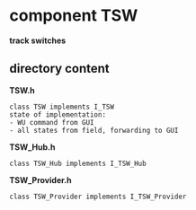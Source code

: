 # component TSW
**track switches**

## directory content

**TSW.h**
```
class TSW implements I_TSW
state of implementation:
- WU command from GUI
- all states from field, forwarding to GUI
```

**TSW_Hub.h**
```
class TSW_Hub implements I_TSW_Hub
```

**TSW_Provider.h**
```
class TSW_Provider implements I_TSW_Provider
```
